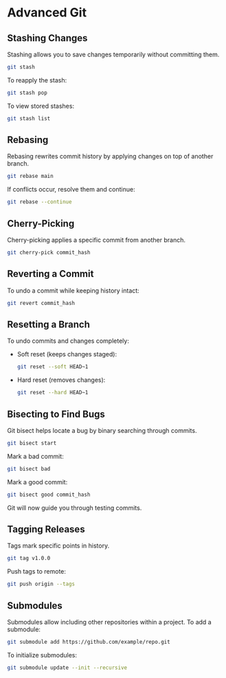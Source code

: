 # Advanced Git

## Stashing Changes
Stashing allows you to save changes temporarily without committing them.
```sh
git stash
```
To reapply the stash:
```sh
git stash pop
```
To view stored stashes:
```sh
git stash list
```

## Rebasing
Rebasing rewrites commit history by applying changes on top of another branch.
```sh
git rebase main
```
If conflicts occur, resolve them and continue:
```sh
git rebase --continue
```

## Cherry-Picking
Cherry-picking applies a specific commit from another branch.
```sh
git cherry-pick commit_hash
```

## Reverting a Commit
To undo a commit while keeping history intact:
```sh
git revert commit_hash
```

## Resetting a Branch
To undo commits and changes completely:
- Soft reset (keeps changes staged):
  ```sh
  git reset --soft HEAD~1
  ```
- Hard reset (removes changes):
  ```sh
  git reset --hard HEAD~1
  ```

## Bisecting to Find Bugs
Git bisect helps locate a bug by binary searching through commits.
```sh
git bisect start
```
Mark a bad commit:
```sh
git bisect bad
```
Mark a good commit:
```sh
git bisect good commit_hash
```
Git will now guide you through testing commits.

## Tagging Releases
Tags mark specific points in history.
```sh
git tag v1.0.0
```
Push tags to remote:
```sh
git push origin --tags
```

## Submodules
Submodules allow including other repositories within a project.
To add a submodule:
```sh
git submodule add https://github.com/example/repo.git
```
To initialize submodules:
```sh
git submodule update --init --recursive
```

